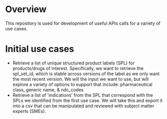 # Overview
This repository is used for development of useful APIs calls for a variety of use cases. 

# Initial use cases
- Retrieve a list of unique structured product labels (SPL) for products/drugs of interest. Specifically, we want to retrieve the spl_set_id, which is stable across versions of the label as we only want the most recent version. We will the input we want to use, but will explore a variety of options to support that include: pharmaceutical class, generic name, & ndc_codes
- Retrieve a list of 'indications' from the SPL that correspond with the SPLs we identified from the first use case. We will take this and export it into a csv that can be manipulated and reviewed with subject matter experts (SMEs). 
